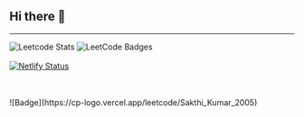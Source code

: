 ## Hi there 👋
---

![Leetcode Stats](https://leetcard.jacoblin.cool/Sakthi_Kumar_2005?theme=dark&ext=contest)  ![LeetCode Badges](https://leetcode-badge-showcase.vercel.app/api?username=Sakthi_Kumar_2005) 
<br/>
<br/>
[![Netlify Status](https://api.netlify.com/api/v1/badges/cb52fe0e-a248-4c82-bb7a-d978512b92c0/deploy-status)](https://app.netlify.com/sites/portfolio-sakthikumar/deploys)

<br/>
<br/>
![Badge](https://cp-logo.vercel.app/leetcode/Sakthi_Kumar_2005)
<!--
**sakthi-2005/sakthi-2005** is a ✨ _special_ ✨ repository because its `README.md` (this file) appears on your GitHub profile.

Here are some ideas to get you started:

- 🔭 I’m currently working on ...
- 🌱 I’m currently learning ...
- 👯 I’m looking to collaborate on ...
- 🤔 I’m looking for help with ...
- 💬 Ask me about ...
- 📫 How to reach me: ...
- 😄 Pronouns: ...
- ⚡ Fun fact: ...
-->
